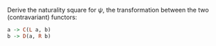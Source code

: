 Derive the naturality square for $`\psi`$, the transformation between the two (contravariant) functors:
```haskell
a -> C(L a, b)
b -> D(a, R b)
```